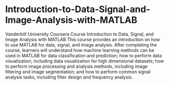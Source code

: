 # Introduction-to-Data-Signal-and-Image-Analysis-with-MATLAB
Vanderbilt University Coursera Course Introduction to Data, Signal, and Image Analysis with MATLAB
This course provides an introduction on how to use MATLAB for data, signal, and image analysis. After completing the course,
learners will understand how machine learning methods can be used in MATLAB for data classification and prediction; how to 
perform data visualization, including data visualization for high dimensional datasets; how to perform image processing and 
analysis methods, including image filtering and image segmentation; and how to perform common signal analysis tasks, including
filter design and frequency analysis.
